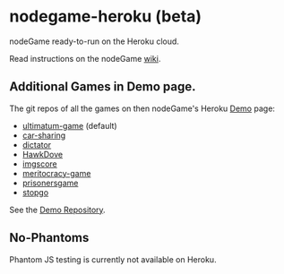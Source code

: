 # nodegame-heroku (beta)

nodeGame ready-to-run on the Heroku cloud.

Read instructions on the nodeGame [wiki](https://github.com/nodeGame/nodegame/wiki/nodeGame-on-Heroku).


## Additional Games in Demo page.

The git repos of all the games on then nodeGame's Heroku [Demo](https://nodegamedemo.herokuapp.com/) page:

 - [ultimatum-game](https://github.com/nodeGame/ultimatum-game) (default)
 - [car-sharing](https://github.com/nodeGame/car-sharing)
 - [dictator](https://github.com/nodeGame/dictator)
 - [HawkDove](https://github.com/ewenw/HawkDove)
 - [imgscore](https://github.com/nodeGame/imgscore)
 - [meritocracy-game](https://github.com/nodeGame/meritocracy-game)
 - [prisonersgame](https://github.com/shakty/prisonersgame)
 - [stopgo](https://github.com/nodeGame/stopgo)

See the [Demo Repository](https://nodeGame/nodegamedemo).

## No-Phantoms

Phantom JS testing is currently not available on Heroku.

